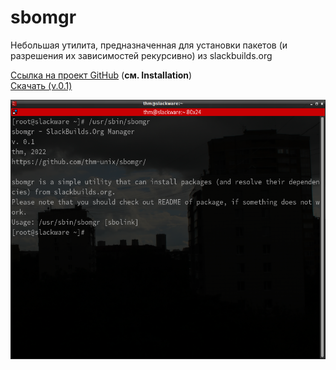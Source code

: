 <script async defer src="https://buttons.github.io/buttons.js">
</script>

# sbomgr
Небольшая утилита, предназначенная для установки пакетов (и разрешения их зависимостей рекурсивно) из slackbuilds.org

<a href="https://github.com/thm-unix/sbomgr/" target="_blank">Ссылка на проект GitHub</a> (<b>см. Installation</b>)<br>
<a class="github-button" href="https://github.com/thm-unix/sbomgr/archive/HEAD.zip" data-icon="octicon-download" aria-label="Download thm-unix/sbomgr on GitHub">Скачать (v.0.1)</a>

<img src="screenshot.png" width="600" height="415">
